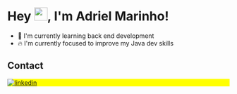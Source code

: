 <h1 align="left">Hey <img src="https://raw.githubusercontent.com/kaueMarques/kaueMarques/master/hi.gif" height="30px">, I'm Adriel Marinho!</h1>

- 🌱 I'm currently learning back end development
- 🔥 I'm currently focused to improve my Java dev skills


## Contact
<p align="left" style="background:yellow">
<a href="https://www.linkedin.com/in/adriel-marinho-799934230/" target=_blank>
  <img align="center" src="https://img.shields.io/badge/-AdrielMarinho-05122A?style=flat&logo=linkedin" alt="linkedin" />
</a>
</p>

<!--
**AdrielMarinho/AdrielMarinho** is a ✨ _special_ ✨ repository because its `README.md` (this file) appears on your GitHub profile.

Here are some ideas to get you started:

- 🔭 I’m currently working on ...
- 🌱 I’m currently learning ...
- 👯 I’m looking to collaborate on ...
- 🤔 I’m looking for help with ...
- 💬 Ask me about ...
- 📫 How to reach me: ...
- 😄 Pronouns: ...
- ⚡ Fun fact: ...
-->
